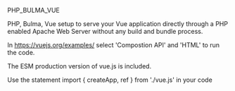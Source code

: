 PHP_BULMA_VUE

PHP, Bulma, Vue setup to serve your Vue application directly through a PHP enabled Apache Web Server without any build and bundle process.

In https://vuejs.org/examples/ select 'Compostion API' and 'HTML' to run the code.

The ESM production version of vue.js is included.

Use the statement import { createApp, ref } from './vue.js' in your code
